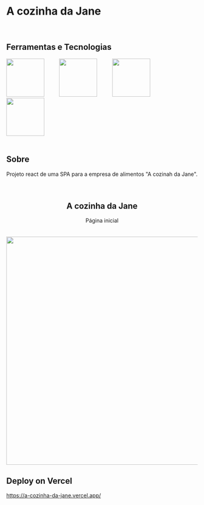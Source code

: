 # A cozinha da Jane

<br>

## Ferramentas e Tecnologias
<div >
     <img src="https://cdn.jsdelivr.net/gh/devicons/devicon@latest/icons/react/react-original-wordmark.svg" width= 100 height= 100/>&nbsp;&nbsp;&nbsp;&nbsp;&nbsp;&nbsp;&nbsp;&nbsp;&nbsp;
      <img src="https://cdn.jsdelivr.net/gh/devicons/devicon@latest/icons/html5/html5-plain-wordmark.svg" width= 100 height= 100/>&nbsp;&nbsp;&nbsp;&nbsp;&nbsp;&nbsp;&nbsp;&nbsp;&nbsp;
      <img src="https://cdn.jsdelivr.net/gh/devicons/devicon@latest/icons/css3/css3-plain-wordmark.svg" width= 100 height= 100/>&nbsp;&nbsp;&nbsp;&nbsp;&nbsp;&nbsp;&nbsp;&nbsp;&nbsp;
      <img src="https://cdn.jsdelivr.net/gh/devicons/devicon@latest/icons/javascript/javascript-original.svg" width= 100 height= 100/>&nbsp;&nbsp;&nbsp;&nbsp;&nbsp;&nbsp;&nbsp;&nbsp;&nbsp;
</div>

<br>

## Sobre
Projeto react de uma SPA para a empresa de alimentos "A cozinah da Jane".
<br>
<br>
<br>

<div align = "center">
      <h2 align="center"> A cozinha da Jane </h2>
      Página inicial
      <br>
      <br>
      <br>
      <img src="https://github.com/user-attachments/assets/c8f4f5e1-781a-4567-8720-4f55c4cd780e" width= "600"/>
      
</div>

## Deploy on Vercel
https://a-cozinha-da-jane.vercel.app/
